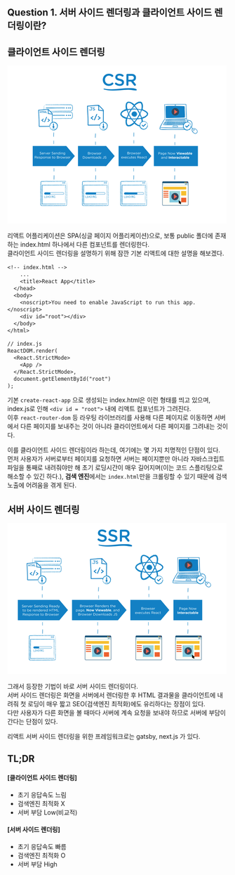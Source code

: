 ## Question 1. 서버 사이드 렌더링과 클라이언트 사이드 렌더링이란?

## 클라이언트 사이드 렌더링

![csr](csr.png)

리액트 어플리케이션은 SPA(싱글 페이지 어플리케이션)으로, 보통 public 폴더에 존재하는 index.html 하나에서 다른 컴포넌트를 렌더링한다.  
클라이언트 사이드 렌더링을 설명하기 위해 잠깐 기본 리액트에 대한 설명을 해보겠다.

```
<!-- index.html -->
    ...
    <title>React App</title>
  </head>
  <body>
    <noscript>You need to enable JavaScript to run this app.</noscript>
    <div id="root"></div>
  </body>
</html>
```

```
// index.js
ReactDOM.render(
  <React.StrictMode>
    <App />
  </React.StrictMode>,
  document.getElementById("root")
);
```

기본 `create-react-app` 으로 생성되는 index.html은 이런 형태를 띄고 있으며, index.js로 인해 `<div id = "root">` 내에 리액트 컴포넌트가 그려진다.  
이후 `react-router-dom` 등 라우팅 라이브러리를 사용해 다른 페이지로 이동하면 서버에서 다른 페이지를 보내주는 것이 아니라 클라이언트에서 다른 페이지를 그려내는 것이다.

이를 클라이언트 사이드 렌더링이라 하는데, 여기에는 몇 가지 치명적인 단점이 있다.  
먼저 사용자가 서버로부터 페이지를 요청하면 서버는 페이지뿐만 아니라 자바스크립트 파일을 통째로 내려줘야만 해 초기 로딩시간이 매우 길어지며(이는 코드 스플리팅으로 해소할 수 있긴 하다.), **검색 엔진**에서는 `index.html`만을 크롤링할 수 있기 때문에 검색 노출에 어려움을 겪게 된다.

## 서버 사이드 렌더링

![ssr](ssr.png)

그래서 등장한 기법이 바로 서버 사이드 렌더링이다.  
서버 사이드 렌더링은 화면을 서버에서 렌더링한 후 HTML 결과물을 클라이언트에 내려줘 첫 로딩이 매우 짧고 SEO(검색엔진 최적화)에도 유리하다는 장점이 있다.  
다만 사용자가 다른 화면을 볼 때마다 서버에 계속 요청을 보내야 하므로 서버에 부담이 간다는 단점이 있다.

리액트 서버 사이드 렌더링을 위한 프레임워크로는 gatsby, next.js 가 있다.

## TL;DR

#### [클라이언트 사이드 렌더링]

- 초기 응답속도 느림
- 검색엔진 최적화 X
- 서버 부담 Low(비교적)

#### [서버 사이드 렌더링]

- 초기 응답속도 빠름
- 검색엔진 최적화 O
- 서버 부담 High
